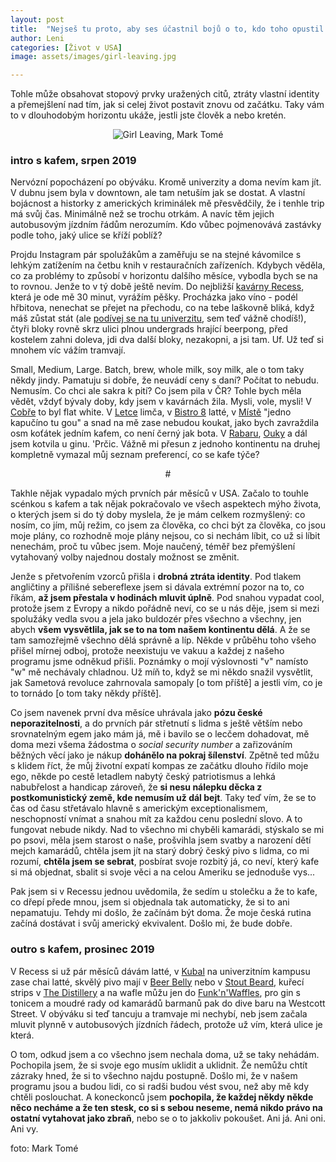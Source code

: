 ```yaml
---
layout: post
title:  "Nejseš tu proto, aby ses účastnil bojů o to, kdo toho opustil víc"
author: Leni
categories: [Život v USA]
image: assets/images/girl-leaving.jpg

---
```


Tohle může obsahovat stopový prvky uražených citů, ztráty vlastní identity a přemejšlení nad tím, jak si celej život postavit znovu od začátku. Taky vám to v dlouhodobým horizontu ukáže, jestli jste člověk a nebo kretén.

<p align="center">
    <img src="/assets/images/girl-leaving.jpg" alt="Girl Leaving, Mark Tomé">
</p>

### intro s kafem, srpen 2019

Nervózní popocházení po obýváku. Kromě univerzity a doma nevím kam jít. V dubnu jsem byla v downtown, ale tam netuším jak se dostat. A vlastní bojácnost a historky z amerických kriminálek mě přesvědčily, že i tenhle trip má svůj čas. Minimálně než se trochu otrkám. A navíc těm jejich autobusovým jízdním řádům nerozumím. Kdo vůbec pojmenovává zastávky podle toho, jaký ulice se kříží poblíž? 

Projdu Instagram pár spolužákům a zaměřuju se na stejné kávomilce s lehkým zatížením na četbu knih v restauračních zařízeních. Kdybych věděla, co za problémy to způsobí v horizontu dalšího měsíce, vybodla bych se na to rovnou. Jenže to v tý době ještě nevím. Do nejbližší <a href="https://recesscoffee.com">kavárny Recess</a>, která je ode mě 30 minut, vyrážím pěšky. Procházka jako víno - podél hřbitova, nenechat se přejet na přechodu, co na tebe laškovně bliká, když máš zůstat stát (ale <a href="https://www.syracuse.edu">podívej se na tu univerzitu</a>, sem teď vážně chodíš!), čtyři bloky rovně skrz ulici plnou undergrads hrající beerpong, před kostelem zahni doleva, jdi dva další bloky, nezakopni, a jsi tam. Uf. Už teď si mnohem víc vážím tramvají.

Small, Medium, Large. Batch, brew, whole milk, soy milk, ale o tom taky někdy jindy. Pamatuju si dobře, že neuvádí ceny s daní? Počítat to nebudu. Nemusím. Co chci ale sakra k pití? Co jsem pila v ČR? Tohle bych měla vědět, vždyť bývaly doby, kdy jsem v kavárnách žila. Mysli, vole, mysli! V <a href="http://www.barcobra.cz/en/">Cobře</a> to byl flat white. V <a href="https://www.cafeletka.cz">Letce</a> limča, v <a href="http://bistro8.cz">Bistro 8</a> latté, v <a href="http://www.mistoprovas.cz/en/">Místě</a> "jedno kapučíno tu gou" a snad na mě zase nebudou koukat, jako bych zavraždila osm koťátek jedním kafem, co není černý jak bota. V <a href="https://www.rabar.cz">Rabaru</a>, <a href="http://www.oukydouky.cz">Ouky</a> a dál jsem kotvila u ginu. 'Prčic. Vážně mi přesun z jednoho kontinentu na druhej kompletně vymazal můj seznam preferencí, co se kafe týče?  

<p align="center">#</p>

Takhle nějak vypadalo mých prvních pár měsíců v USA. Začalo to touhle scénkou s kafem a tak nějak pokračovalo ve všech aspektech mýho života, o kterých jsem si do tý doby myslela, že je mám celkem rozmyšlený: co nosím, co jím, můj režim, co jsem za člověka, co chci být za člověka, co jsou moje plány, co rozhodně moje plány nejsou, co si nechám líbit, co už si líbit nenechám, proč tu vůbec jsem. Moje naučený, téměř bez přemýšlení vytahovaný volby najednou dostaly možnost se změnit.

Jenže s přetvořením vzorců přišla i <b>drobná ztráta identity</b>. Pod tlakem angličtiny a přílišné sebereflexe jsem si dávala extrémní pozor na to, co říkám, <b>až jsem přestala v hodinách mluvit úplně</b>. Pod snahou vypadat cool, protože jsem z Evropy a nikdo pořádně neví, co se u nás děje, jsem si mezi spolužáky vedla svou a jela jako buldozér přes všechno a všechny, jen abych <b>všem vysvětlila, jak se to na tom našem kontinentu dělá</b>. A že se tam samozřejmě všechno dělá správně a líp. Někde v průběhu toho všeho přišel mírnej odboj, protože neexistuju ve vakuu a každej z našeho programu jsme odněkud přišli. Poznámky o mojí výslovnosti "v" namísto "w" mě nechávaly chladnou. Už míň to, když se mi někdo snažil vysvětlit, jak Sametová revoluce zahrnovala samopaly [o tom příště] a jestli vím, co je to tornádo [o tom taky někdy příště].

Co jsem navenek první dva měsíce uhrávala jako <b>pózu české neporazitelnosti</b>, a do prvních pár střetnutí s lidma s ještě větším nebo srovnatelným egem jako mám já, mě i bavilo se o lecčem dohadovat, mě doma mezi všema žádostma o <i>social security number</i> a zařizováním běžných věcí jako je nákup <b>dohánělo na pokraj šílenství</b>. Zpětně ted můžu s klidem říct, že můj životní expatí kompas ze začátku dlouho řídilo moje ego, někde po cestě letadlem nabytý český patriotismus a lehká nabubřelost a handicap zároveň, že <b>si nesu nálepku děcka z postkomunistický země, kde nemusím už dál bejt</b>. Taky teď vím, že se to čas od času střetávalo hlavně s americkým exceptionalismem, neschopností vnímat a snahou mít za každou cenu poslední slovo. A to fungovat nebude nikdy. Nad to všechno mi chyběli kamarádi, stýskalo se mi po psovi, měla jsem starost o naše, prošvihla jsem svatby a narození dětí mejch kamarádů, chtěla jsem jít na starý dobrý český pivo s lidma, co mi rozumí, <b>chtěla jsem se sebrat</b>, posbírat svoje rozbitý já, co neví, který kafe si má objednat, sbalit si svoje věci a na celou Ameriku se jednoduše vys... 

Pak jsem si v Recessu jednou uvědomila, že sedím u stolečku a že to kafe, co dřepí přede mnou, jsem si objednala tak automaticky, že si to ani nepamatuju. Tehdy mi došlo, že začínám být doma. Že moje česká rutina začíná dostávat i svůj americký ekvivalent. Došlo mi, že bude dobře.

### outro s kafem, prosinec 2019

V Recess si už pár měsíců dávám latté, v <a href="https://shop.cafekubal.com">Kubal</a> na univerzitním kampusu zase chai latté, skvělý pivo mají v <a href="https://beerbellywestcott.com">Beer Belly</a> nebo v <a href="https://www.stoutbeardbrewery.com">Stout Beard</a>, kuřecí strips v <a href="https://www.thedistillery.com/locations/dewitt">The Distillery</a> a na wafle můžu jen do <a href="https://www.funknwaffles.com">Funk'n'Waffles</a>, pro gin s tonicem a moudré rady od kamarádů barmanů pak do dive baru na Westcott Street. V obýváku si teď tancuju a tramvaje mi nechybí, neb jsem začala mluvit plynně v autobusových jízdních řádech, protože už vím, která ulice je která. 

O tom, odkud jsem a co všechno jsem nechala doma, už se taky nehádám. Pochopila jsem, že si svoje ego musím uklidit a uklidnit. Že nemůžu chtít zázraky hned, že si to všechno najdu postupně. Došlo mi, že v našem programu jsou a budou lidi, co si radši budou vést svou, než aby mě kdy chtěli poslouchat. A koneckonců jsem <b>pochopila, že každej někdy někde něco necháme a že ten stesk, co si s sebou neseme, nemá nikdo právo na ostatní vytahovat jako zbraň</b>, nebo se o to jakkoliv pokoušet. Ani já. Ani oni. Ani vy.

foto: Mark Tomé
